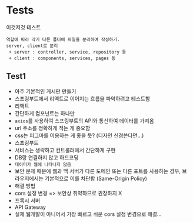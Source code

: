 # Tests
이것저것 테스트

```
역할에 따라 각기 다른 폴더에 파일을 분리하여 작성하기.
server, client로 분리
 + server : controller, service, repository 등
 + client : components, services, pages 등
```

## Test1
- 아주 기본적인 게시판 만들기
- 스프링부트에서 리액트로 이어지는 흐름을 파악하려고 테스트함
- 리액트
 - 간단하게 컴포넌트는 하나만
 - `axios`를 사용하여 스프링부트의 API와 통신하여 데이터를 가져옴
  - url 주소를 정확하게 적는 게 중요함
  - css는 피그마를 이용하는 게 좋을 듯? (디자인 신경쓴다면...)
- 스프링부트
 - 서비스는 생략하고 컨트롤러에서 간단하게 구현
 - DB랑 연결하지 않고 하드코딩
- `데이터가 웹에 나타나지 않음`
 - 보안 문제 때문에 웹과 백 서버가 다른 도메인 또는 다른 포트를 사용하는 경우, 브라우저에서는 기본적으로 이를 차단함 (Same-Origin Policy)
 - 해결 방법
  - cors 설정 변경 => 보안상 취약하므로 권장하지 X
  - 프록시 서버
  - API Gateway
 - 실제 웹개발이 아니어서 가장 빠르고 쉬운 cors 설정 변경으로 해결...
